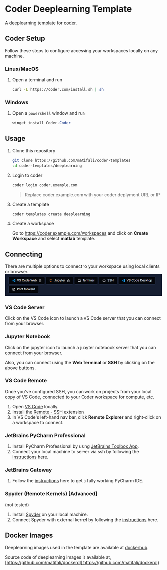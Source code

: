 # Coder Deeplearning Template

A deeplearning template for [coder](https://coder.com/).

## Coder Setup

Follow these steps to configure accessing your workspaces locally on any machine.

### Linux/MacOS

1. Open a terminal and run

   ```bash
   curl -L https://coder.com/install.sh | sh
   ```

### Windows

1. Open a `powershell` window and run

   ```powershell
   winget install Coder.Coder
   ```
   
## Usage

1. Clone this repository

   ```bash
   git clone https://github,com/matifali/coder-templates
   cd coder-templates/deeplearning
   ```
2. Login to coder

   ```bash
   coder login coder.example.com
   ```
   > Replace coder.example.com with your coder deplyment URL or IP


3. Create a template

   ```bash
   coder templates create deeplearning
   ```

4. Create a workspace

   Go to <https://coder.example.com/workspaces> and click on **Create Workspace** and select **matlab** template.

## Connecting

There are multiple options to connect to your workspace using local clients or browser.
![deeplearning-connect](./deeplearning-connect.png)

### VS Code Server

Click on the VS Code icon to launch a VS Code server that you can connect from your browser.

### Jupyter Notebook

Click on the jupyter icon to launch a jupyter notebook server that you can connect from your browser.

Also, you can connect using the **Web Terminal** or **SSH** by clicking on the above buttons.

### VS Code Remote

Once you've configured SSH, you can work on projects from your local copy of VS Code, connected to your Coder workspace for compute, etc.

1. Open [VS Code](https://code.visualstudio.com/download) locally.
2. Install the [Remote - SSH](https://marketplace.visualstudio.com/items?itemName=ms-vscode-remote.remote-ssh) extension.
3. In VS Code's left-hand nav bar, click **Remote Explorer** and right-click on a workspace to connect.

### JetBrains PyCharm Professional

1. Install PyCharm Professional by using [JetBrains Toolbox App](https://www.jetbrains.com/toolbox-app/).
2. Connect your local machine to server via ssh by following the [instructions](https://www.jetbrains.com/help/pycharm/configuring-remote-interpreters-via-ssh.html#prereq) here.

### JetBrains Gateway

1. Follow the [instructions](https://coder.com/docs/coder-oss/latest/ides/gateway) here to get a fully working PyCharm IDE.

### Spyder (Remote Kernels) [Advanced]

(not tested)

1. Install [Spyder](https://docs.spyder-ide.org/current/installation.html) on your local machine.
2. Connect Spyder with external kernel by following the [instructions](https://docs.spyder-ide.org/current/panes/ipythonconsole.html#using-external-kernels) here.

## Docker Images

Deeplearning images used in the template are available at [dockerhub](https://hub.docker.com/repository/docker/matifali/dockerdl).

Source code of deeplearning images is available at, [https://github.com/matifali/dockerdl](https://github.com/matifali/dockerdl)
